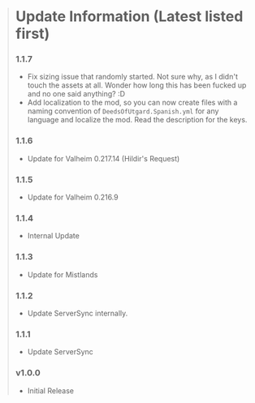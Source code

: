 > # Update Information (Latest listed first)
> ### 1.1.7
> - Fix sizing issue that randomly started. Not sure why, as I didn't touch the assets at all. Wonder how long this has
    been fucked up and no one said anything? :D
> - Add localization to the mod, so you can now create files with a naming convention of `DeedsOfUtgard.Spanish.yml` for
    any language and localize the mod. Read the description for the keys.
> ### 1.1.6
> - Update for Valheim 0.217.14 (Hildir's Request)
> ### 1.1.5
> - Update for Valheim 0.216.9
> ### 1.1.4
> - Internal Update
> ### 1.1.3
> - Update for Mistlands
> ### 1.1.2
> - Update ServerSync internally.
> ### 1.1.1
> - Update ServerSync
> ### v1.0.0
> - Initial Release